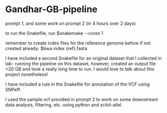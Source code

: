 # Gandhar-GB-pipeline
prompt 1, and some work on prompt 2 (in 4 hours over 2 days)


to run the Snakefile, run $snakemake --cores 1

remember to create index files for the reference genome before if not created already: $bwa index {ref}.fasta

I have included a second Snakefile for an original dataset that I collected in lab- running the pipeline on this dataset, however, created an output file >20 GB and took a really long time to run. I would love to talk about this project nonetheless!

I have included a rule in the Snakefile for annotation of the VCF using SNPeff.

I used the sample.vcf provided in prompt 2 to work on some downstream data analysis, filtering, etc. using python and scikit-allel.
